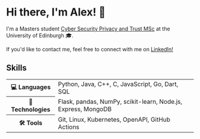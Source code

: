 Hi there, I'm Alex! 👋
==================

I'm a Masters student [Cyber Security Privacy and Trust MSc](https://www.ed.ac.uk/informatics/postgraduate/msc/cspt) at the University of Edinburgh 🎓.

If you'd like to contact me, feel free to connect with me on [LinkedIn!](https://www.linkedin.com/in/alex-babalitis/)


## Skills
<table>
  <tr>
    <th>💻 Languages</th>
    </p>
    <td>Python, Java, C++, C, JavaScript, Go, Dart, SQL</td>
  </tr>
  <tr>
    <th>🧠 Technologies</th>
    <td>Flask, pandas, NumPy, scikit-learn, Node.js, Express, MongoDB
  </td>
  <tr>
    <th>🛠️ Tools</th>
    <td>Git, Linux, Kubernetes, OpenAPI, GitHub Actions
  </td>
  </tr>
</table>

<!-- 💻 Programming Languages
---------------------
Python | Java | JavaScript | C | C++ | Haskell | Prolog | Go | SQL

🧠 Technical Skills
-------------------
Git | Linux | Agile Development | Kanban | Scrum | UML | MySQL | Vim
-->

<!-- | ![Anurag's GitHub stats](https://github-readme-stats.vercel.app/api?username=b4ba&show_icons=true&theme=radical) | <img src="https://github.com/b4ba/b4ba/blob/a90209b77866b0f65c1e3d28414375e109344537/code.gif" width="350" height="300"/> |
| ------------- | ------------- | -->

<!-- <p align="center">
  <kbd>
    <img src="https://github.com/b4ba/b4ba/blob/a90209b77866b0f65c1e3d28414375e109344537/code.gif" width="350" height="300"/>
  </kbd>
</p> -->
